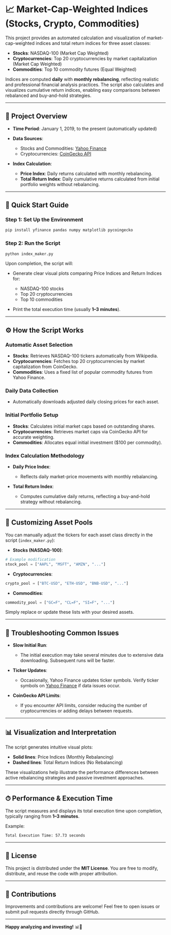 # 📈 Market-Cap-Weighted Indices (Stocks, Crypto, Commodities)

This project provides an automated calculation and visualization of market-cap-weighted indices and total return indices for three asset classes:

* **Stocks**: NASDAQ-100 (Market Cap Weighted)
* **Cryptocurrencies**: Top 20 cryptocurrencies by market capitalization (Market Cap Weighted)
* **Commodities**: Top 10 commodity futures (Equal Weighted)

Indices are computed **daily** with **monthly rebalancing**, reflecting realistic and professional financial analysis practices. The script also calculates and visualizes cumulative return indices, enabling easy comparisons between rebalanced and buy-and-hold strategies.

---

## 📌 Project Overview

* **Time Period**: January 1, 2019, to the present (automatically updated)
* **Data Sources**:

  * Stocks and Commodities: [Yahoo Finance](https://finance.yahoo.com/)
  * Cryptocurrencies: [CoinGecko API](https://www.coingecko.com/api/documentation)
* **Index Calculation**:

  * **Price Index**: Daily returns calculated with monthly rebalancing.
  * **Total Return Index**: Daily cumulative returns calculated from initial portfolio weights without rebalancing.

---

## 🚀 Quick Start Guide

### Step 1: **Set Up the Environment**

```bash
pip install yfinance pandas numpy matplotlib pycoingecko
```

### Step 2: **Run the Script**

```bash
python index_maker.py
```

Upon completion, the script will:

* Generate clear visual plots comparing Price Indices and Return Indices for:

  * NASDAQ-100 stocks
  * Top 20 cryptocurrencies
  * Top 10 commodities
* Print the total execution time (usually **1–3 minutes**).

---

## ⚙️ How the Script Works

### Automatic Asset Selection

* **Stocks**: Retrieves NASDAQ-100 tickers automatically from Wikipedia.
* **Cryptocurrencies**: Fetches top 20 cryptocurrencies by market capitalization from CoinGecko.
* **Commodities**: Uses a fixed list of popular commodity futures from Yahoo Finance.

### Daily Data Collection

* Automatically downloads adjusted daily closing prices for each asset.

### Initial Portfolio Setup

* **Stocks**: Calculates initial market caps based on outstanding shares.
* **Cryptocurrencies**: Retrieves market caps via CoinGecko API for accurate weighting.
* **Commodities**: Allocates equal initial investment (\$100 per commodity).

### Index Calculation Methodology

* **Daily Price Index**:

  * Reflects daily market-price movements with monthly rebalancing.
* **Total Return Index**:

  * Computes cumulative daily returns, reflecting a buy-and-hold strategy without rebalancing.

---

## 🔧 Customizing Asset Pools

You can manually adjust the tickers for each asset class directly in the script (`index_maker.py`):

* **Stocks (NASDAQ-100)**:

```python
# Example modification
stock_pool = ["AAPL", "MSFT", "AMZN", "..."]
```

* **Cryptocurrencies**:

```python
crypto_pool = ["BTC-USD", "ETH-USD", "BNB-USD", "..."]
```

* **Commodities**:

```python
commodity_pool = ["GC=F", "CL=F", "SI=F", "..."]
```

Simply replace or update these lists with your desired assets.

---

## 🚨 Troubleshooting Common Issues

* **Slow Initial Run**:

  * The initial execution may take several minutes due to extensive data downloading. Subsequent runs will be faster.
* **Ticker Updates**:

  * Occasionally, Yahoo Finance updates ticker symbols. Verify ticker symbols on [Yahoo Finance](https://finance.yahoo.com/) if data issues occur.
* **CoinGecko API Limits**:

  * If you encounter API limits, consider reducing the number of cryptocurrencies or adding delays between requests.

---

## 📊 Visualization and Interpretation

The script generates intuitive visual plots:

* **Solid lines**: Price Indices (Monthly Rebalancing)
* **Dashed lines**: Total Return Indices (No Rebalancing)

These visualizations help illustrate the performance differences between active rebalancing strategies and passive investment approaches.

---

## ⏱ Performance & Execution Time

The script measures and displays its total execution time upon completion, typically ranging from **1–3 minutes**.

Example:

```
Total Execution Time: 57.73 seconds
```

---

## 📜 License

This project is distributed under the **MIT License**. You are free to modify, distribute, and reuse the code with proper attribution.

---

## 🙌 Contributions

Improvements and contributions are welcome! Feel free to open issues or submit pull requests directly through GitHub.

---

**Happy analyzing and investing!** 📊🚀
